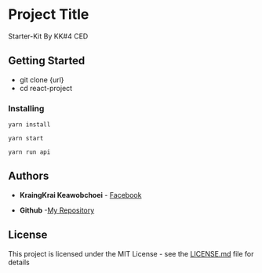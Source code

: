 # Project Title

Starter-Kit By KK#4 CED

## Getting Started

* git clone {url}
* cd react-project

### Installing


```
yarn install
```

```
yarn start 
```

```
yarn run api  
```

## Authors

* **KraingKrai Keawobchoei**  - [Facebook](https://web.facebook.com/profile.php?id=100007416645579)

* **Github**  -[My Repository](https://github.com/KengKKK) 

## License

This project is licensed under the MIT License - see the [LICENSE.md](LICENSE.md) file for details

